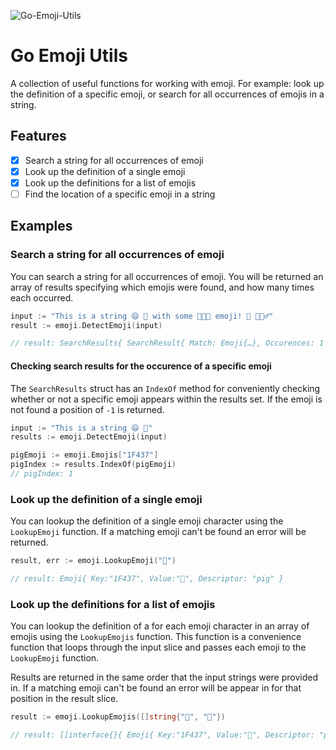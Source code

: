 ![Go-Emoji-Utils](http://up.tmdvs.me/52074bebc945/d)

# Go Emoji Utils
A collection of useful functions for working with emoji. For example: look up the definition of a specific emoji, or search for all occurrences of emojis in a string.

## Features
 - [x] Search a string for all occurrences of emoji
 - [x] Look up the definition of a single emoji
 - [x] Look up the definitions for a list of emojis
 - [ ] Find the location of a specific emoji in a string

## Examples
### Search a string for all occurrences of emoji
You can search a string for all occurrences of emoji. You will be returned an array of results specifying which emojis were found, and how many times each occurred.

```go
input := "This is a string 😄 🐷 with some 👍🏻🙈 emoji! 🐷 🏃🏿‍♂️"
result := emoji.DetectEmoji(input)

// result: SearchResults{ SearchResult{ Match: Emoji{…}, Occurences: 1 }, …}
```

#### Checking search results for the occurence of a specific emoji
The `SearchResults` struct has an `IndexOf` method for conveniently checking whether or not a specific emoji appears within the results set. If the emoji is not found a position of `-1` is returned.

```go
input := "This is a string 😄 🐷"
results := emoji.DetectEmoji(input)

pigEmoji := emoji.Emojis["1F437"]
pigIndex := results.IndexOf(pigEmoji)
// pigIndex: 1
```

### Look up the definition of a single emoji
You can lookup the definition of a single emoji character using the `LookupEmoji` function. If a matching emoji can't be found an error will be returned.

```go
result, err := emoji.LookupEmoji("🐷")

// result: Emoji{ Key:"1F437", Value:"🐷", Descriptor: "pig" }
```

### Look up the definitions for a list of emojis
You can lookup the definition of a for each emoji character in an array of emojis using the `LookupEmojis` function. This function is a convenience function that loops through the input slice and passes each emoji to the `LookupEmoji` function.

Results are returned in the same order that the input strings were provided in. If a matching emoji can't be found an error will be appear in for that position in the result slice.

```go
result := emoji.LookupEmojis([]string{"🐷", "🙈"})

// result: []interface{}{ Emoji{ Key:"1F437", Value:"🐷", Descriptor: "pig" }, …}
```
